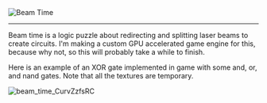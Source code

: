 <img src="https://github.com/user-attachments/assets/2c3ef6b8-2561-4b2c-b0a3-5ea014868ae9" alt="Beam Time" align="center" />

---

Beam time is a logic puzzle about redirecting and splitting laser beams to create circuits.
I'm making a custom GPU accelerated game engine for this, because why not, so this will probably take a while to finish.

Here is an example of an XOR gate implemented in game with some and, or, and nand gates.
Note that all the textures are temporary.

![beam_time_CurvZzfsRC](https://github.com/user-attachments/assets/cd4c82c0-fa50-4b4d-bc23-505d96b6a069)
